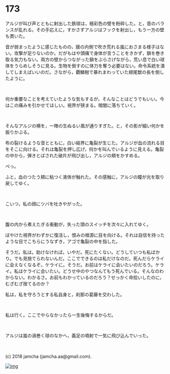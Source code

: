 # 173

アルジが叫び声とともに射出した鉄球は，極彩色の壁を粉砕した。と，音のバランスが乱れる。その手応えに，すかさずアルジはフックを射出し，もう一方の壁も貫いた。  

音が弱まったように感じたものの，膜の内側で吹き荒れる嵐におさまる様子はない。攻撃が足りないのか。だがもはや頭痛で身体が言うことをきかず，鎖を巻き取る気力もない。両方の壁からつながった鎖をぶらさげながら，荒い息で白い球体をうらめしそうに見る。生物を倒すのに体力を奪う必要はない。命令系統を潰してしまえばいいのだ。さながら，覇鱗樹で暴れまわっていた翅尾獣の長を倒したように。  

<br>  

何か重要なことを考えていたような気もするが，そんなことはどうでもいい。今はこの痛みを引かせてほしい。視界が狭まる。暗闇に落ちていく。  

<br>  

そんなアルジの横を，一陣の生ぬるい風が通りすぎた。と，その影が細い何かを振りかぶる。  

布の裂けるような音とともに，白い結界に亀裂が生じた。アルジが血の流れる目をそこに向ける。それは亀裂を押し広げ，何かを叫んでいるように見える。亀裂の中から，弾きとばされた破片が飛び出し，アルジの頬をかすめる。  

ぺっ。  

ふと，血のつたう頬に粘つく液体が触れた。その感触に，アルジの瞳が光を取り戻してゆく。  

<br>  

こいつ，私の顔にツバを吐きやがった。  

<br>  

腹の内から煮えたぎる衝動が，失った頭のスイッチを次々に入れてゆく。  

ぼやけた視界がわずかに復活し，恨みの根源に目を向ける。それは自信を持ったような目でこちらにうなずき，アゴで亀裂の中を指した。  

そうだ。私は。助けなければ。いやだ。死にたくない。どうしていつも私ばかり。でも見捨てられないんだ。ここでできるのは私だけなのだ。死んだらケライに会えなくなるぞ。ケライに。そうだ。お前はケライに会いたいのだろう。ケライ。私はケライに会いたい。どうせ中のやつなんてもう死んでいる。そんなのわからない。わかるさ。お前もわかっているのだろう？せっかく命拾いしたのに，むざむざ捨てるのか？  

私は，私を守ろうとする私自身と，刹那の葛藤を交わした。  

<br>  

私は行く。ここでやらなかったら一生後悔するからだ。  

<br>  

アルジは嵐の渦巻く球のなかへ，義足の噴射で一気に飛び込んでいった。  

<br>  
<br>  
(c) 2018 jamcha (jamcha.aa@gmail.com).  

[![img](http://i.creativecommons.org/l/by-nc-sa/4.0/88x31.png)](http://creativecommons.org/licenses/by-nc-sa/4.0/deed)
